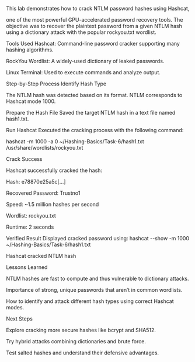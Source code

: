 

This lab demonstrates how to crack NTLM password hashes using Hashcat,

one of the most powerful GPU-accelerated password recovery tools. The objective was to recover the plaintext password from a given NTLM hash using a dictionary attack with the popular rockyou.txt wordlist.

Tools Used Hashcat: Command-line password cracker supporting many hashing algorithms.

RockYou Wordlist: A widely-used dictionary of leaked passwords.

Linux Terminal: Used to execute commands and analyze output.

Step-by-Step Process Identify Hash Type 

The NTLM hash was detected based on its format. NTLM corresponds to Hashcat mode 1000.

Prepare the Hash File Saved the target NTLM hash in a text file named hash1.txt.

Run Hashcat Executed the cracking process with the following command:

hashcat -m 1000 -a 0 ~/Hashing-Basics/Task-6/hash1.txt /usr/share/wordlists/rockyou.txt

Crack Success

Hashcat successfully cracked the hash:

Hash: e78870e25a5c[...]

Recovered Password: Trustno1

Speed: ~1.5 million hashes per second

Wordlist: rockyou.txt

Runtime: 2 seconds

Verified Result Displayed cracked password using: hashcat --show -m 1000 ~/Hashing-Basics/Task-6/hash1.txt

Hashcat cracked NTLM hash

Lessons Learned

NTLM hashes are fast to compute and thus vulnerable to dictionary attacks.

Importance of strong, unique passwords that aren’t in common wordlists.

How to identify and attack different hash types using correct Hashcat modes.

Next Steps

Explore cracking more secure hashes like bcrypt and SHA512.

Try hybrid attacks combining dictionaries and brute force.

Test salted hashes and understand their defensive advantages.
